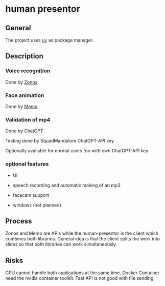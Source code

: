 # human presentor

## General

The project uses [uv](https://github.com/astral-sh/uv) as package manager.

## Description

### Voice recognition

Done by [Zonos](https://github.com/Zyphra/Zonos)

### Face animation

Done by [Memo](https://github.com/memoavatar/memo)

### Validation of mp4

Done by [ChatGPT](https://chatgpt.com)

Testing done by SquadMandalore ChatGPT-API key

Optionally available for normal users too with own ChatGPT-API key

### optional features

- UI

- speech recording and automatic making of an mp3

- facecam support

- windows (not planned)

## Process

Zonos and Memo are APIs while the human-presentor is the client which combines both libraries.
General idea is that the client splits the work into slides so that both libraries can work simultaneously.

## Risks

GPU cannot handle both applications at the same time.
Docker Container need the nvidia container toolkit.
Fast API is not good with file sending.
